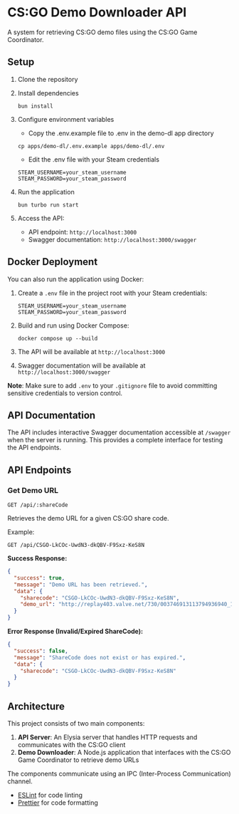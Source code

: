 # CS:GO Demo Downloader API

A system for retrieving CS:GO demo files using the CS:GO Game Coordinator.

## Setup

1. Clone the repository
2. Install dependencies
   ```
   bun install
   ```

3. Configure environment variables
   - Copy the .env.example file to .env in the demo-dl app directory
   ```
   cp apps/demo-dl/.env.example apps/demo-dl/.env
   ```
   - Edit the .env file with your Steam credentials
   ```
   STEAM_USERNAME=your_steam_username
   STEAM_PASSWORD=your_steam_password
   ```

4. Run the application
   ```
   bun turbo run start
   ```

5. Access the API:
   - API endpoint: `http://localhost:3000`
   - Swagger documentation: `http://localhost:3000/swagger`

## Docker Deployment

You can also run the application using Docker:

1. Create a `.env` file in the project root with your Steam credentials:
   ```
   STEAM_USERNAME=your_steam_username
   STEAM_PASSWORD=your_steam_password
   ```

2. Build and run using Docker Compose:
   ```
   docker compose up --build
   ```

3. The API will be available at `http://localhost:3000`
4. Swagger documentation will be available at `http://localhost:3000/swagger`

**Note**: Make sure to add `.env` to your `.gitignore` file to avoid committing sensitive credentials to version control.

## API Documentation

The API includes interactive Swagger documentation accessible at `/swagger` when the server is running. This provides a complete interface for testing the API endpoints.

## API Endpoints

### Get Demo URL
```
GET /api/:shareCode
```

Retrieves the demo URL for a given CS:GO share code.

Example:
```
GET /api/CSGO-LkCOc-UwdN3-dkQBV-F9Sxz-KeS8N
```

**Success Response:**
```json
{
  "success": true,
  "message": "Demo URL has been retrieved.",
  "data": {
    "sharecode": "CSGO-LkCOc-UwdN3-dkQBV-F9Sxz-KeS8N",
    "demo_url": "http://replay403.valve.net/730/003746913113794936940_1899413587.dem.bz2"
  }
}
```

**Error Response (Invalid/Expired ShareCode):**
```json
{
  "success": false,
  "message": "ShareCode does not exist or has expired.",
  "data": {
    "sharecode": "CSGO-LkCOc-UwdN3-dkQBV-F9Sxz-KeS8N"
  }
}
```

## Architecture

This project consists of two main components:

1. **API Server**: An Elysia server that handles HTTP requests and communicates with the CS:GO client
2. **Demo Downloader**: A Node.js application that interfaces with the CS:GO Game Coordinator to retrieve demo URLs

The components communicate using an IPC (Inter-Process Communication) channel.
- [ESLint](https://eslint.org/) for code linting
- [Prettier](https://prettier.io) for code formatting
